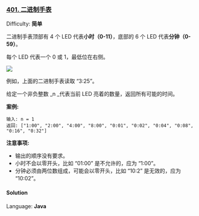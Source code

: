 ### [401\. 二进制手表](https://leetcode-cn.com/problems/binary-watch/)

Difficulty: **简单**


二进制手表顶部有 4 个 LED 代表**小时（0-11）**，底部的 6 个 LED 代表**分钟（0-59）**。

每个 LED 代表一个 0 或 1，最低位在右侧。

![](https://upload.wikimedia.org/wikipedia/commons/8/8b/Binary_clock_samui_moon.jpg)

例如，上面的二进制手表读取 “3:25”。

给定一个非负整数 _n _代表当前 LED 亮着的数量，返回所有可能的时间。

**案例:**

```
输入: n = 1
返回: ["1:00", "2:00", "4:00", "8:00", "0:01", "0:02", "0:04", "0:08", "0:16", "0:32"]
```

**注意事项:**

*   输出的顺序没有要求。
*   小时不会以零开头，比如 “01:00” 是不允许的，应为 “1:00”。
*   分钟必须由两位数组成，可能会以零开头，比如 “10:2” 是无效的，应为 “10:02”。


#### Solution

Language: **Java**

```java
​
```